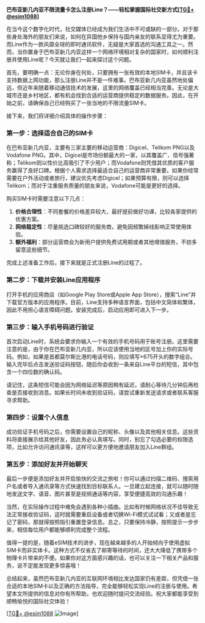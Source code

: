 **巴布亚新几内亚不限流量卡怎么注册Line？——轻松掌握国际社交新方式[[TG💪+ @esim1088](https://t.me/s/esim1088)]**

在当今这个数字化时代，社交媒体已经成为我们生活中不可或缺的一部分。对于那些身处海外的朋友们来说，如何在异国他乡保持与国内亲友的联系显得尤为重要。而Line作为一款风靡全球的即时通讯软件，无疑是大家首选的沟通工具之一。然而，当你置身于巴布亚新几内亚这样一个网络环境相对复杂的国家时，如何顺利注册并使用Line呢？今天就让我们一起来探讨这个问题。

首先，要明确一点：无论你身在何处，只要拥有一张有效的本地SIM卡，并且该卡支持数据上网功能，那么注册Line并不是一件难事。巴布亚新几内亚虽然地处偏远，但近年来随着移动通信技术的发展，这里的网络覆盖已经相当完善。无论是大城市还是乡村地区，都有机会找到合适的运营商提供稳定的数据服务。因此，在开始之前，请确保自己已经购买了一张当地的不限流量SIM卡。

接下来，我们将详细介绍具体的操作步骤：

### 第一步：选择适合自己的SIM卡

在巴布亚新几内亚，主要有三家主要的移动运营商：Digicel、Telikom PNG以及Vodafone PNG。其中，Digicel是市场份额最大的一家，以其覆盖广、信号强著称；Telikom则以性价比高吸引了不少用户；而Vodafone则凭借其优质的客户服务赢得了良好口碑。根据个人需求选择最适合自己的运营商非常重要。如果你经常需要在户外活动或者旅行，建议优先考虑Digicel；如果预算有限，则可以选择Telikom；而对于注重服务质量的朋友来说，Vodafone可能是更好的选择。

购买SIM卡时需要注意以下几点：
1. **价格合理性**：不同套餐的价格差异较大，最好提前做好功课，比较各家提供的优惠方案。
2. **网络稳定性**：尽量挑选口碑较好的服务商，避免因频繁掉线影响正常使用体验。
3. **额外福利**：部分运营商会为新用户提供免费试用期或者其他增值服务，不妨多留意这些细节。

完成上述准备工作后，接下来就是正式注册Line的过程了。

### 第二步：下载并安装Line应用程序

打开手机的应用商店（如Google Play Store或Apple App Store），搜索“Line”并下载官方版本的应用程序。目前，Line支持多种语言界面，包括中文简体和繁体，因此不用担心语言障碍问题。安装完成后，启动应用即可进入下一步。

### 第三步：输入手机号码进行验证

首次启动Line时，系统会要求你输入一个有效的手机号码用于账号注册。这里需要注意的是，由于你在巴布亚新几内亚，所以应该使用当地的区号加上你的实际号码。例如，如果是首都莫尔斯比港的电话号码，则应填写+675开头的数字组合。输入完毕后点击发送验证码按钮，随后你会收到一条来自Line平台的短信，其中包含一个四位数的确认码。

请记住，这条短信可能会因为网络延迟等原因稍有延迟，请耐心等待几分钟后再检查是否接收到消息。如果长时间未收到验证码，请尝试重新发送请求或者联系客服寻求帮助。

### 第四步：设置个人信息

成功验证手机号码之后，你需要设置自己的昵称、头像以及其他相关信息。这些资料将直接展示给其他好友，因此务必认真填写。同时，别忘了勾选必要的权限选项，比如允许访问通讯录等，这样可以更方便地邀请朋友加入Line群组。

### 第五步：添加好友并开始聊天

最后一步便是添加好友并开启愉快的交流之旅啦！你可以通过扫描二维码、搜索用户名或者导入通讯录等方式快速找到目标联系人。一旦建立起连接，就可以随时随地发送文字、语音、图片甚至是视频通话等内容，享受便捷高效的沟通乐趣！

当然，在实际操作过程中难免会遇到各种小插曲。比如有时候网络状况不佳导致无法正常接收验证码，这时就需要重启设备或者切换Wi-Fi模式试试看；又或者是忘记了密码，那就得按照指引重置登录信息。总之，只要保持冷静，按照提示一步步来，相信每位用户都能够顺利完成整个流程。

值得一提的是，随着eSIM技术的进步，现在越来越多的人开始倾向于使用虚拟SIM卡而非实体卡。这种方式不仅省去了邮寄等待的时间，还大大降低了携带多个物理卡片带来的不便。如果你对这方面感兴趣的话，也可以关注一下相关产品和服务，说不定能发现更多惊喜哦！

总结起来，虽然巴布亚新几内亚的互联网环境相比发达国家仍有差距，但凭借一张合适的本地SIM卡以及正确的方法指导，完全能够轻松实现Line的注册与使用。希望本文所提供的信息对你有所帮助，也欢迎随时提问交流经验。祝大家都能享受到顺畅愉悦的国际社交体验！

[[TG💪+ @esim1088](https://t.me/s/esim1088) ![Image](https://i.postimg.cc/4NQfJmqS/Snipaste-2025-05-13-00-14-12.png)]